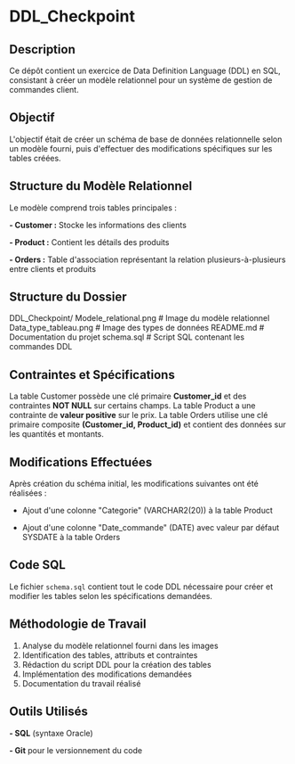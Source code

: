 # DDL_Checkpoint

## Description

Ce dépôt contient un exercice de Data Definition Language (DDL) en SQL, consistant à créer un modèle relationnel pour un système de gestion de commandes client.

## Objectif

L'objectif était de créer un schéma de base de données relationnelle selon un modèle fourni, puis d'effectuer des modifications spécifiques sur les tables créées.

## Structure du Modèle Relationnel

Le modèle comprend trois tables principales :

**- Customer :** Stocke les informations des clients

**- Product :** Contient les détails des produits

**- Orders :** Table d'association représentant la relation plusieurs-à-plusieurs entre clients et produits

## Structure du Dossier

DDL_Checkpoint/
Modele_relational.png       # Image du modèle relationnel
Data_type_tableau.png       # Image des types de données
README.md       # Documentation du projet
schema.sql      # Script SQL contenant les commandes DDL

## Contraintes et Spécifications

La table Customer possède une clé primaire **Customer_id** et des contraintes **NOT NULL** sur certains champs.
La table Product a une contrainte de **valeur positive** sur le prix.
La table Orders utilise une clé primaire composite **(Customer_id, Product_id)** et contient des données sur les quantités et montants.

## Modifications Effectuées

Après création du schéma initial, les modifications suivantes ont été réalisées :

- Ajout d'une colonne "Categorie" (VARCHAR2(20)) à la table Product

- Ajout d'une colonne "Date_commande" (DATE) avec valeur par défaut SYSDATE à la table Orders

## Code SQL

Le fichier ```schema.sql``` contient tout le code DDL nécessaire pour créer et modifier les tables selon les spécifications demandées.

## Méthodologie de Travail

1. Analyse du modèle relationnel fourni dans les images
2. Identification des tables, attributs et contraintes
3. Rédaction du script DDL pour la création des tables
4. Implémentation des modifications demandées
5. Documentation du travail réalisé

## Outils Utilisés

**- SQL** (syntaxe Oracle)

**- Git** pour le versionnement du code
